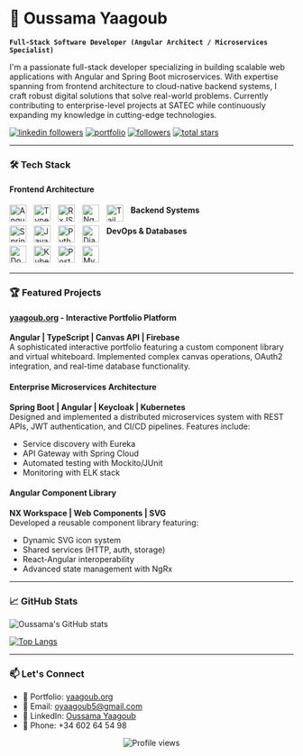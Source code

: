 # 🚀 Oussama Yaagoub

**`Full-Stack Software Developer (Angular Architect / Microservices Specialist)`**

I'm a passionate full-stack developer specializing in building scalable web applications with Angular and Spring Boot microservices. With expertise spanning from frontend architecture to cloud-native backend systems, I craft robust digital solutions that solve real-world problems. Currently contributing to enterprise-level projects at SATEC while continuously expanding my knowledge in cutting-edge technologies.

<p align="left">
   <a href="https://www.linkedin.com/in/yourprofile">
      <img alt="linkedin followers" title="Connect with me" src="https://custom-icon-badges.demolab.com/badge/-LinkedIn-blue?style=for-the-badge&logo=linkedin&logoColor=white"/></a> 
   <a href="https://yaagoub.org">
      <img alt="portfolio" title="Check my portfolio" src="https://custom-icon-badges.demolab.com/badge/-Portfolio-8A2BE2?style=for-the-badge&logo=globe&logoColor=white"/></a> 
   <a href="https://github.com/yourusername?tab=followers">
      <img alt="followers" title="Follow me on Github" src="https://custom-icon-badges.demolab.com/github/followers/yourusername?color=236ad3&labelColor=1155ba&style=for-the-badge&logo=person-add&label=Follow&logoColor=white"/></a>
   <a href="https://github.com/yourusername?tab=repositories&sort=stargazers">
      <img alt="total stars" title="Total stars on GitHub" src="https://custom-icon-badges.demolab.com/github/stars/yourusername?color=55960c&style=for-the-badge&labelColor=488207&logo=star"/></a>
</p>

---

### 🛠️ Tech Stack

#### Frontend Architecture
<img align="left" alt="Angular" width="30px" style="padding-right:10px;" src="https://cdn.jsdelivr.net/gh/devicons/devicon/icons/angularjs/angularjs-original.svg"/>
<img align="left" alt="TypeScript" width="30px" style="padding-right:10px;" src="https://cdn.jsdelivr.net/gh/devicons/devicon/icons/typescript/typescript-plain.svg"/>
<img align="left" alt="RxJS" width="30px" style="padding-right:10px;" src="https://cdn.jsdelivr.net/gh/devicons/devicon/icons/reactivex/reactivex-original.svg"/>
<img align="left" alt="NgRx" width="30px" style="padding-right:10px;" src="https://ngrx.io/assets/images/badge.svg"/>
<img align="left" alt="Tailwind" width="30px" style="padding-right:10px;" src="https://cdn.jsdelivr.net/gh/devicons/devicon/icons/tailwindcss/tailwindcss-plain.svg"/>

#### Backend Systems
<img align="left" alt="Spring" width="30px" style="padding-right:10px;" src="https://cdn.jsdelivr.net/gh/devicons/devicon/icons/spring/spring-original.svg"/>
<img align="left" alt="Java" width="30px" style="padding-right:10px;" src="https://cdn.jsdelivr.net/gh/devicons/devicon/icons/java/java-original.svg"/>
<img align="left" alt="Python" width="30px" style="padding-right:10px;" src="https://cdn.jsdelivr.net/gh/devicons/devicon/icons/python/python-original.svg"/>
<img align="left" alt="Django" width="30px" style="padding-right:10px;" src="https://cdn.jsdelivr.net/gh/devicons/devicon/icons/django/django-plain.svg"/>

#### DevOps & Databases
<img align="left" alt="Docker" width="30px" style="padding-right:10px;" src="https://cdn.jsdelivr.net/gh/devicons/devicon/icons/docker/docker-original.svg"/>
<img align="left" alt="Kubernetes" width="30px" style="padding-right:10px;" src="https://cdn.jsdelivr.net/gh/devicons/devicon/icons/kubernetes/kubernetes-plain.svg"/>
<img align="left" alt="PostgreSQL" width="30px" style="padding-right:10px;" src="https://cdn.jsdelivr.net/gh/devicons/devicon/icons/postgresql/postgresql-original.svg"/>
<img align="left" alt="MySQL" width="30px" style="padding-right:10px;" src="https://cdn.jsdelivr.net/gh/devicons/devicon/icons/mysql/mysql-original.svg"/>

<br />
<br />

---

### 🏆 Featured Projects

#### [yaagoub.org](https://yaagoub.org) - Interactive Portfolio Platform
**Angular | TypeScript | Canvas API | Firebase**  
A sophisticated interactive portfolio featuring a custom component library and virtual whiteboard. Implemented complex canvas operations, OAuth2 integration, and real-time database functionality.

#### Enterprise Microservices Architecture
**Spring Boot | Angular | Keycloak | Kubernetes**  
Designed and implemented a distributed microservices system with REST APIs, JWT authentication, and CI/CD pipelines. Features include:
- Service discovery with Eureka
- API Gateway with Spring Cloud
- Automated testing with Mockito/JUnit
- Monitoring with ELK stack

#### Angular Component Library
**NX Workspace | Web Components | SVG**  
Developed a reusable component library featuring:
- Dynamic SVG icon system
- Shared services (HTTP, auth, storage)
- React-Angular interoperability
- Advanced state management with NgRx

---

### 📈 GitHub Stats

![Oussama's GitHub stats](https://github-readme-stats.vercel.app/api?username=yourusername&show_icons=true&theme=radical)

[![Top Langs](https://github-readme-stats.vercel.app/api/top-langs/?username=yourusername&layout=compact&theme=radical)](https://github.com/yourusername/github-readme-stats)

---

### 📫 Let's Connect

- 🔗 Portfolio: [yaagoub.org](https://yaagoub.org)
- 📧 Email: oyaagoub5@gmail.com
- 💼 LinkedIn: [Oussama Yaagoub](https://linkedin.com/in/yourprofile)
- 📱 Phone: +34 602 64 54 98

<p align="center">
   <img src="https://komarev.com/ghpvc/?username=yourusername&style=flat-square&color=blue" alt="Profile views"/>
</p>
